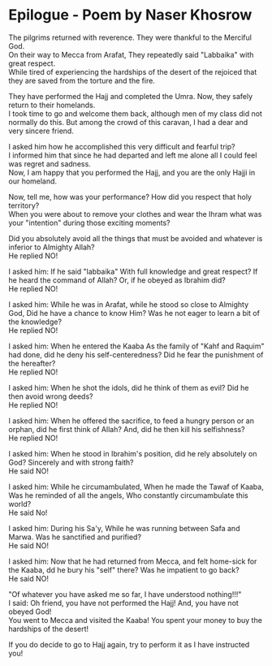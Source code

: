 Epilogue - Poem by Naser Khosrow
================================

The pilgrims returned with reverence. They were thankful to the Merciful
God.  
 On their way to Mecca from Arafat, They repeatedly said "Labbaika" with
great respect.  
 While tired of experiencing the hardships of the desert of the rejoiced
that they are saved from the torture and the fire.

They have performed the Hajj and completed the Umra. Now, they safely
return to their homelands.  
 I took time to go and welcome them back, although men of my class did
not normally do this. But among the crowd of this caravan, I had a dear
and very sincere friend.

I asked him how he accomplished this very difficult and fearful trip?  
 I informed him that since he had departed and left me alone all I could
feel was regret and sadness.  
 Now, I am happy that you performed the Hajj, and you are the only Hajji
in our homeland.

Now, tell me, how was your performance? How did you respect that holy
territory?  
 When you were about to remove your clothes and wear the Ihram what was
your "intention" during those exciting moments?

Did you absolutely avoid all the things that must be avoided and
whatever is inferior to Almighty Allah?  
 He replied NO!

I asked him: If he said "labbaika" With full knowledge and great
respect? If he heard the command of Allah? Or, if he obeyed as Ibrahim
did?  
 He replied NO!

I asked him: While he was in Arafat, while he stood so close to Almighty
God, Did he have a chance to know Him? Was he not eager to learn a bit
of the knowledge?  
 He replied NO!

I asked him: When he entered the Kaaba As the family of "Kahf and
Raquim" had done, did he deny his self-centeredness? Did he fear the
punishment of the hereafter?  
 He replied NO!

I asked him: When he shot the idols, did he think of them as evil? Did
he then avoid wrong deeds?  
 He replied NO!

I asked him: When he offered the sacrifice, to feed a hungry person or
an orphan, did he first think of Allah? And, did he then kill his
selfishness?  
 He replied NO!

I asked him: When he stood in Ibrahim's position, did he rely absolutely
on God? Sincerely and with strong faith?  
 He said NO!

I asked him: While he circumambulated, When he made the Tawaf of Kaaba,
Was he reminded of all the angels, Who constantly circumambulate this
world?  
 He said No!

I asked him: During his Sa'y, While he was running between Safa and
Marwa. Was he sanctified and purified?  
 He said NO!

I asked him: Now that he had returned from Mecca, and felt home-sick for
the Kaaba, dd he bury his "self" there? Was he impatient to go back?  
 He said NO!

"Of whatever you have asked me so far, I have understood nothing!!!"  
 I said: Oh friend, you have not performed the Hajj! And, you have not
obeyed God!  
 You went to Mecca and visited the Kaaba! You spent your money to buy
the hardships of the desert!

If you do decide to go to Hajj again, try to perform it as I have
instructed you!


